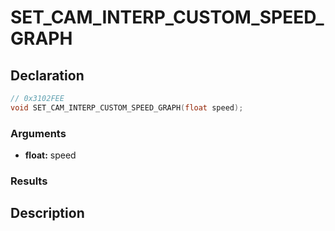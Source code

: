 # SET_CAM_INTERP_CUSTOM_SPEED_GRAPH

## Declaration
```cpp
// 0x3102FEE
void SET_CAM_INTERP_CUSTOM_SPEED_GRAPH(float speed);
```

### Arguments
- **float:** speed

### Results

## Description
